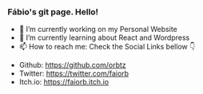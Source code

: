 ### Fábio's git page. Hello!

- 🔭 I’m currently working on my Personal Website
- 🌱 I’m currently learning about React and Wordpress
- 📫 How to reach me: Check the Social Links bellow 👇

* Github: https://github.com/orbtz
* Twitter: https://twitter.com/faiorb
* Itch.io: https://faiorb.itch.io

<!--
**orbtz/orbtz** is a ✨ _special_ ✨ repository because its `README.md` (this file) appears on your GitHub profile.

Here are some ideas to get you started:
- 🔭 I’m currently working on ...
- 🌱 I’m currently learning React, React-Native and NodeJs
- 👯 I’m looking to collaborate on ...
- 🤔 I’m looking for help with ...
- 💬 Ask me about ...
- 📫 How to reach me: ...
- 😄 Pronouns: ...
- ⚡ Fun fact: ...

-->
